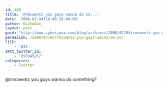```yaml
---
id: 466
title: '@rmcwentz you guys wanna do so...'
date: '2008-07-04T18:46:28-04:00'
author: DizkoDan
layout: post
guid: 'http://www.cyberjunx.com/blog/archives/2008/07/04/rmcwentz-you-guys-wanna-do-so/'
permalink: /2008/07/04/rmcwentz-you-guys-wanna-do-so/
ljID:
    - '633'
aktt_twitter_id:
    - '850349257'
categories:
    - Twitter
---
```


@rmcwentz you guys wanna do something?
